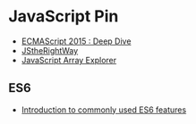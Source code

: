 # JavaScript Pin

- [ECMAScript 2015 : Deep Dive](http://slides.com/drksephy/ecmascript-2015#/)
- [JStheRightWay](http://jstherightway.org/)
- [JavaScript Array Explorer](https://sdras.github.io/array-explorer/)


## ES6

- [Introduction to commonly used ES6 features](https://zellwk.com/blog/es6/)